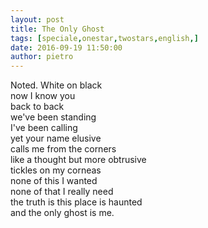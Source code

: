 ```yaml
---
layout: post
title: The Only Ghost
tags: [speciale,onestar,twostars,english,]
date: 2016-09-19 11:50:00
author: pietro
---
```

Noted. White on black<br/>now I know you<br/>back to back<br/>we've been standing<br/>I've been calling<br/>yet your name elusive<br/>calls me from the corners<br/>like a thought but more obtrusive<br/>tickles on my corneas<br/>none of this I wanted<br/>none of that I really need<br/>the truth is this place is haunted<br/>and the only ghost is me.
